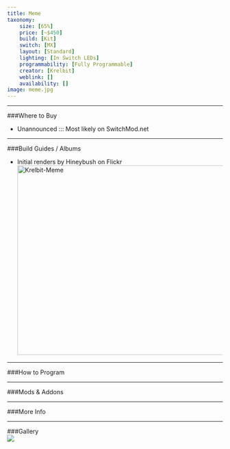 ```yaml
---
title: Meme
taxonomy:
    size: [65%]
    price: [~$450]
    build: [Kit]
    switch: [MX]
    layout: [Standard]
    lighting: [In Switch LEDs]
    programmability: [Fully Programmable]
    creator: [Krelbit]
    weblink: []
    availability: []
image: meme.jpg
---
```


<a name="buy"></a>

---

###Where to Buy
- Unannounced ::: Most likely on SwitchMod.net

<a name="albums"></a>

---

###Build Guides / Albums
- Initial renders by Hineybush on Flickr
<a data-flickr-embed="true"  href="https://www.flickr.com/photos/102874444@N07/albums/72157691556531834" title="Krelbit-Meme"><img src="https://farm5.staticflickr.com/4610/38833251885_cbd66f9938_z.jpg" width="640" height="443" alt="Krelbit-Meme"></a><script async src="//embedr.flickr.com/assets/client-code.js" charset="utf-8"></script>

<a name="program"></a>

---

###How to Program


<a name="mods"></a>

---

###Mods &amp; Addons


<a name="misc"></a>

---

###More Info


<a name="gallery"></a>

---

###Gallery  
![](.jpg)


